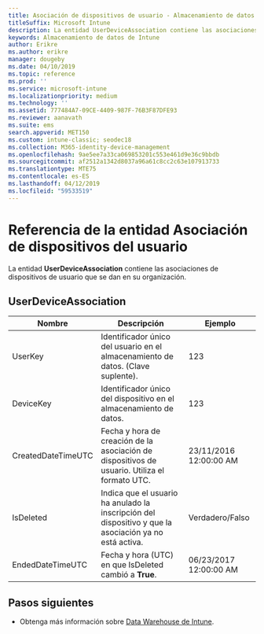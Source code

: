 ```yaml
---
title: Asociación de dispositivos de usuario - Almacenamiento de datos de Intune
titleSuffix: Microsoft Intune
description: La entidad UserDeviceAssociation contiene las asociaciones de dispositivos de usuario que se dan en su organización.
keywords: Almacenamiento de datos de Intune
author: Erikre
ms.author: erikre
manager: dougeby
ms.date: 04/10/2019
ms.topic: reference
ms.prod: ''
ms.service: microsoft-intune
ms.localizationpriority: medium
ms.technology: ''
ms.assetid: 777484A7-09CE-4409-987F-76B3F87DFE93
ms.reviewer: aanavath
ms.suite: ems
search.appverid: MET150
ms.custom: intune-classic; seodec18
ms.collection: M365-identity-device-management
ms.openlocfilehash: 9ae5ee7a33ca069853201c553e461d9e36c9bbdb
ms.sourcegitcommit: af2512a1342d8037a96a61c8cc2c63e107913733
ms.translationtype: MTE75
ms.contentlocale: es-ES
ms.lasthandoff: 04/12/2019
ms.locfileid: "59533519"
---
```

# <a name="reference-for-user-device-association-entity"></a>Referencia de la entidad Asociación de dispositivos del usuario

La entidad **UserDeviceAssociation** contiene las asociaciones de dispositivos de usuario que se dan en su organización.

## <a name="userdeviceassociation"></a>UserDeviceAssociation


|        Nombre        |                                           Descripción                                            |        Ejemplo         |
|--------------------|--------------------------------------------------------------------------------------------------|------------------------|
|      UserKey       |              Identificador único del usuario en el almacenamiento de datos. (Clave suplente).               |          123           |
|     DeviceKey      |                      Identificador único del dispositivo en el almacenamiento de datos.                      |          123           |
| CreatedDateTimeUTC |           Fecha y hora de creación de la asociación de dispositivos de usuario. Utiliza el formato UTC.           | 23/11/2016 12:00:00 AM |
|     IsDeleted      | Indica que el usuario ha anulado la inscripción del dispositivo y que la asociación ya no está activa. |       Verdadero/Falso       |
|  EndedDateTimeUTC  |              Fecha y hora (UTC) en que IsDeleted cambió a <strong>True</strong>.               | 06/23/2017 12:00:00 AM |

## <a name="next-steps"></a>Pasos siguientes

- Obtenga más información sobre [Data Warehouse de Intune](reports-nav-create-intune-reports.md).
